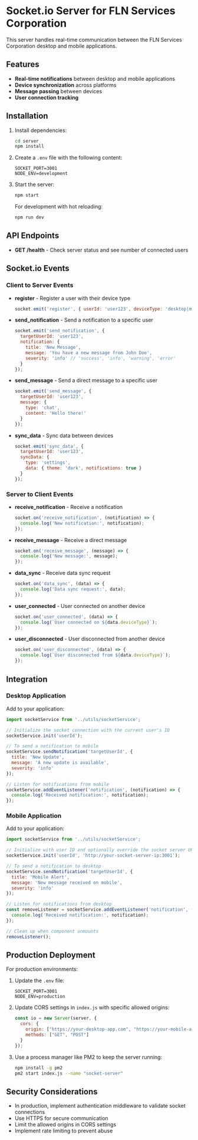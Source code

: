 # Socket.io Server for FLN Services Corporation

This server handles real-time communication between the FLN Services Corporation desktop and mobile applications.

## Features

- **Real-time notifications** between desktop and mobile applications
- **Device synchronization** across platforms
- **Message passing** between devices
- **User connection tracking**

## Installation

1. Install dependencies:
   ```bash
   cd server
   npm install
   ```

2. Create a `.env` file with the following content:
   ```
   SOCKET_PORT=3001
   NODE_ENV=development
   ```

3. Start the server:
   ```bash
   npm start
   ```

   For development with hot reloading:
   ```bash
   npm run dev
   ```

## API Endpoints

- **GET /health** - Check server status and see number of connected users

## Socket.io Events

### Client to Server Events

- **register** - Register a user with their device type
  ```javascript
  socket.emit('register', { userId: 'user123', deviceType: 'desktop|mobile' });
  ```

- **send_notification** - Send a notification to a specific user
  ```javascript
  socket.emit('send_notification', {
    targetUserId: 'user123',
    notification: {
      title: 'New Message',
      message: 'You have a new message from John Doe',
      severity: 'info' // 'success', 'info', 'warning', 'error'
    }
  });
  ```

- **send_message** - Send a direct message to a specific user
  ```javascript
  socket.emit('send_message', {
    targetUserId: 'user123',
    message: {
      type: 'chat',
      content: 'Hello there!'
    }
  });
  ```

- **sync_data** - Sync data between devices
  ```javascript
  socket.emit('sync_data', {
    targetUserId: 'user123',
    syncData: {
      type: 'settings',
      data: { theme: 'dark', notifications: true }
    }
  });
  ```

### Server to Client Events

- **receive_notification** - Receive a notification
  ```javascript
  socket.on('receive_notification', (notification) => {
    console.log('New notification:', notification);
  });
  ```

- **receive_message** - Receive a direct message
  ```javascript
  socket.on('receive_message', (message) => {
    console.log('New message:', message);
  });
  ```

- **data_sync** - Receive data sync request
  ```javascript
  socket.on('data_sync', (data) => {
    console.log('Data sync request:', data);
  });
  ```

- **user_connected** - User connected on another device
  ```javascript
  socket.on('user_connected', (data) => {
    console.log(`User connected on ${data.deviceType}`);
  });
  ```

- **user_disconnected** - User disconnected from another device
  ```javascript
  socket.on('user_disconnected', (data) => {
    console.log(`User disconnected from ${data.deviceType}`);
  });
  ```

## Integration

### Desktop Application

Add to your application:

```javascript
import socketService from '../utils/socketService';

// Initialize the socket connection with the current user's ID
socketService.init('userId');

// To send a notification to mobile
socketService.sendNotification('targetUserId', {
  title: 'New Update',
  message: 'A new update is available',
  severity: 'info'
});

// Listen for notifications from mobile
socketService.addEventListener('notification', (notification) => {
  console.log('Received notification:', notification);
});
```

### Mobile Application

Add to your application:

```javascript
import socketService from '../utils/socketService';

// Initialize with user ID and optionally override the socket server URL
socketService.init('userId', 'http://your-socket-server-ip:3001');

// To send a notification to desktop
socketService.sendNotification('targetUserId', {
  title: 'Mobile Alert',
  message: 'New message received on mobile',
  severity: 'info'
});

// Listen for notifications from desktop
const removeListener = socketService.addEventListener('notification', (notification) => {
  console.log('Received notification:', notification);
});

// Clean up when component unmounts
removeListener();
```

## Production Deployment

For production environments:

1. Update the `.env` file:
   ```
   SOCKET_PORT=3001
   NODE_ENV=production
   ```

2. Update CORS settings in `index.js` with specific allowed origins:
   ```javascript
   const io = new Server(server, {
     cors: {
       origin: ["https://your-desktop-app.com", "https://your-mobile-app.com"],
       methods: ["GET", "POST"]
     }
   });
   ```

3. Use a process manager like PM2 to keep the server running:
   ```bash
   npm install -g pm2
   pm2 start index.js --name "socket-server"
   ```

## Security Considerations

- In production, implement authentication middleware to validate socket connections
- Use HTTPS for secure communication
- Limit the allowed origins in CORS settings
- Implement rate limiting to prevent abuse 
